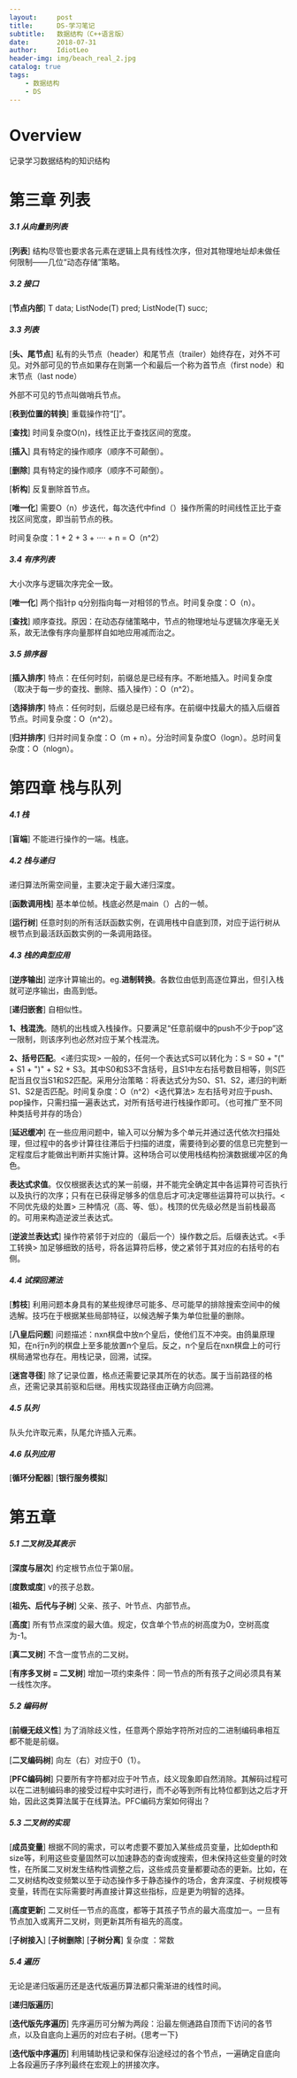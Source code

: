 ```yaml
---
layout:     post
title:      DS-学习笔记
subtitle:   数据结构（C++语言版）
date:       2018-07-31
author:     IdiotLeo
header-img: img/beach_real_2.jpg
catalog: true
tags:
    - 数据结构
    - DS
---
```


# Overview

记录学习数据结构的知识结构

# 第三章 列表

##### 3.1 从向量到列表


[**列表**] 结构尽管也要求各元素在逻辑上具有线性次序，但对其物理地址却未做任何限制——几位“动态存储”策略。

##### 3.2 接口


[**节点内部**] T data; ListNode(T) pred; ListNode(T) succ;

##### 3.3 列表


[**头、尾节点**] 私有的头节点（header）和尾节点（trailer）始终存在，对外不可见。对外部可见的节点如果存在则第一个和最后一个称为首节点（first node）和末节点（last node）

外部不可见的节点叫做哨兵节点。

[**秩到位置的转换**] 重载操作符“[]”。

[**查找**] 时间复杂度O(n)，线性正比于查找区间的宽度。

[**插入**] 具有特定的操作顺序（顺序不可颠倒）。

[**删除**] 具有特定的操作顺序（顺序不可颠倒）。

[**析构**] 反复删除首节点。

[**唯一化**] 需要O（n）步迭代，每次迭代中find（）操作所需的时间线性正比于查找区间宽度，即当前节点的秩。

时间复杂度：1 + 2 + 3 + ···· + n = O（n^2）

##### 3.4 有序列表


大小次序与逻辑次序完全一致。

[**唯一化**] 两个指针p q分别指向每一对相邻的节点。时间复杂度：O（n）。

[**查找**] 顺序查找。原因：在动态存储策略中，节点的物理地址与逻辑次序毫无关系，故无法像有序向量那样自如地应用减而治之。

##### 3.5 排序器


[**插入排序**] 特点：在任何时刻，前缀总是已经有序。不断地插入。时间复杂度（取决于每一步的查找、删除、插入操作）：O（n^2）。

[**选择排序**] 特点：任何时刻，后缀总是已经有序。在前缀中找最大的插入后缀首节点。时间复杂度：O（n^2）。

[**归并排序**] 归并时间复杂度：O（m + n）。分治时间复杂度O（logn）。总时间复杂度：O（nlogn）。

# 第四章 栈与队列

##### 4.1 栈


[**盲端**] 不能进行操作的一端。栈底。

##### 4.2 栈与递归


递归算法所需空间量，主要决定于最大递归深度。

[**函数调用栈**] 基本单位帧。栈底必然是main（）占的一帧。

[**运行树**] 任意时刻的所有活跃函数实例，在调用栈中自底到顶，对应于运行树从根节点到最活跃函数实例的一条调用路径。

##### 4.3 栈的典型应用


[**逆序输出**] 逆序计算输出的。eg.**进制转换**。各数位由低到高逐位算出，但引入栈就可逆序输出，由高到低。

[**递归嵌套**] 自相似性。

**1、栈混洗**。随机的出栈或入栈操作。只要满足“任意前缀中的push不少于pop”这一限制，则该序列也必然对应于某个栈混洗。

**2、括号匹配**。<递归实现> 一般的，任何一个表达式S可以转化为：S = S0 + "(" + S1 + ")" + S2 + S3。其中S0和S3不含括号，且S1中左右括号数目相等，则S匹配当且仅当S1和S2匹配。采用分治策略：将表达式分为S0、S1、S2，递归的判断S1、S2是否匹配。时间复杂度：O（n^2）<迭代算法> 左右括号对应于push、pop操作，只需扫描一遍表达式，对所有括号进行栈操作即可。（也可推广至不同种类括号并存的场合）

[**延迟缓冲**] 在一些应用问题中，输入可以分解为多个单元并通过迭代依次扫描处理，但过程中的各步计算往往滞后于扫描的进度，需要待到必要的信息已完整到一定程度后才能做出判断并实施计算。这种场合可以使用栈结构扮演数据缓冲区的角色。

**表达式求值**。仅仅根据表达式的某一前缀，并不能完全确定其中各运算符可否执行以及执行的次序；只有在已获得足够多的信息后才可决定哪些运算符可以执行。<不同优先级的处置> 三种情况（高、等、低）。栈顶的优先级必然是当前栈最高的。可用来构造逆波兰表达式。

[**逆波兰表达式**] 操作符紧邻于对应的（最后一个）操作数之后。后缀表达式。<手工转换> 加足够细致的括号，将各运算符后移，使之紧邻于其对应的右括号的右侧。

##### 4.4 试探回溯法


[**剪枝**] 利用问题本身具有的某些规律尽可能多、尽可能早的排除搜索空间中的候选解。技巧在于根据某些局部特征，以候选解子集为单位批量的删除。

[**八皇后问题**] 问题描述：nxn棋盘中放n个皇后，使他们互不冲突。由鸽巢原理知，在n行n列的棋盘上至多能放置n个皇后。反之，n个皇后在nxn棋盘上的可行棋局通常也存在。用栈记录，回溯，试探。

[**迷宫寻径**] 除了记录位置，格点还需要记录其所在的状态。属于当前路径的格点，还需记录其前驱和后继。用栈实现路径由正确方向回溯。

##### 4.5 队列


队头允许取元素，队尾允许插入元素。

##### 4.6 队列应用

[**循环分配器**]  [**银行服务模拟**]

# 第五章

##### 5.1 二叉树及其表示


[**深度与层次**] 约定根节点位于第0层。

[**度数或度**] v的孩子总数。

[**祖先、后代与子树**] 父亲、孩子、叶节点、内部节点。

[**高度**] 所有节点深度的最大值。规定，仅含单个节点的树高度为0，空树高度为-1。

[**真二叉树**] 不含一度节点的二叉树。

[**有序多叉树 = 二叉树**] 增加一项约束条件：同一节点的所有孩子之间必须具有某一线性次序。

##### 5.2 编码树


[**前缀无歧义性**] 为了消除歧义性，任意两个原始字符所对应的二进制编码串相互都不能是前缀。

[**二叉编码树**] 向左（右）对应于0（1）。

[**PFC编码树**] 只要所有字符都对应于叶节点，歧义现象即自然消除。其解码过程可以在二进制编码串的接受过程中实时进行，而不必等到所有比特位都到达之后才开始，因此这类算法属于在线算法。PFC编码方案如何得出？

##### 5.3 二叉树的实现


[**成员变量**] 根据不同的需求，可以考虑要不要加入某些成员变量，比如depth和size等，利用这些变量固然可以加速静态的查询或搜索，但未保持这些变量的时效性，在所属二叉树发生结构性调整之后，这些成员变量都要动态的更新。比如，在二叉树结构改变频繁以至于动态操作多于静态操作的场合，舍弃深度、子树规模等变量，转而在实际需要时再直接计算这些指标，应是更为明智的选择。

[**高度更新**] 二叉树任一节点的高度，都等于其孩子节点的最大高度加一。一旦有节点加入或离开二叉树，则更新其所有祖先的高度。

[**子树接入**]  [**子树删除**]   [**子树分离**]  复杂度 ：常数

##### 5.4 遍历


无论是递归版遍历还是迭代版遍历算法都只需渐进的线性时间。

[**递归版遍历**]

[**迭代版先序遍历**] 先序遍历可分解为两段：沿最左侧通路自顶而下访问的各节点，以及自底向上遍历的对应右子树。{思考一下}

[**迭代版中序遍历**] 利用辅助栈记录和保存沿途经过的各个节点，一遍确定自底向上各段遍历子序列最终在宏观上的拼接次序。


